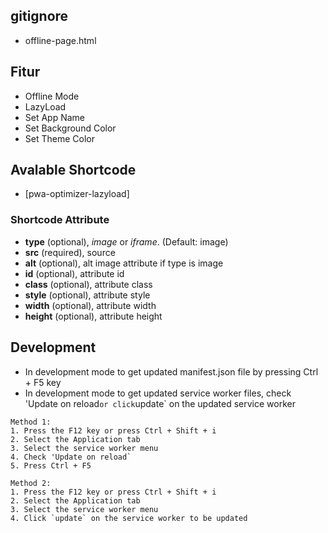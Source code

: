 ## gitignore
- offline-page.html

## Fitur
- Offline Mode
- LazyLoad
- Set App Name
- Set Background Color
- Set Theme Color

## Avalable Shortcode
- [pwa-optimizer-lazyload]

### Shortcode Attribute
- **type** (optional), *image* or *iframe*. (Default: image)
- **src** (required), source
- **alt** (optional), alt image attribute if type is image
- **id** (optional), attribute id
- **class** (optional), attribute class
- **style** (optional), attribute style
- **width** (optional), attribute width
- **height** (optional), attribute height

## Development
- In development mode to get updated manifest.json file by pressing Ctrl + F5 key
- In development mode to get updated service worker files, check 'Update on reload` or click `update` on the updated service worker

```
Method 1:
1. Press the F12 key or press Ctrl + Shift + i  
2. Select the Application tab
3. Select the service worker menu
4. Check 'Update on reload`
5. Press Ctrl + F5

Method 2:
1. Press the F12 key or press Ctrl + Shift + i
2. Select the Application tab
3. Select the service worker menu
4. Click `update` on the service worker to be updated
```